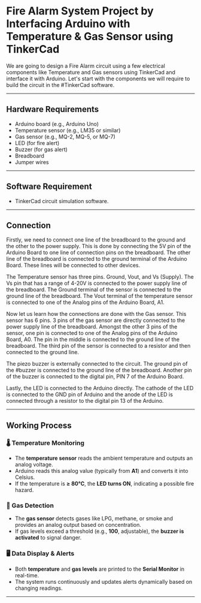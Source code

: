 # Fire Alarm System Project by Interfacing Arduino with Temperature & Gas Sensor using TinkerCad

 We are going to design a Fire Alarm circuit using a few electrical components like Temperature and  Gas sensors using TinkerCad and interface it with Arduino. Let's start with the components we will require to build the circuit in the #TinkerCad software.

---
## Hardware Requirements

- Arduino board (e.g., Arduino Uno)  
- Temperature sensor (e.g., LM35 or similar)  
- Gas sensor (e.g., MQ-2, MQ-5, or MQ-7)  
- LED (for fire alert)  
- Buzzer (for gas alert)  
- Breadboard  
- Jumper wires

---
## Software Requirement

- TinkerCad circuit simulation software.

---

## Connection 

Firstly, we need to connect one line of the breadboard to the ground and the other to the power supply. This is done by connecting the 5V pin of the Arduino Board to one line of connection pins on the breadboard. The other line of the breadboard is connected to the ground terminal of the Arduino Board. These lines will be connected to other devices. 


The Temperature sensor has three pins. Ground, Vout, and Vs (Supply). The Vs pin that has a range of 4-20V is connected to the power supply line of the breadboard. The Ground terminal of the sensor is connected to the ground line of the breadboard. The Vout terminal of the temperature sensor is connected to one of the Analog pins of the Arduino Board, A1.


Now let us learn how the connections are done with the Gas sensor. This sensor has 6 pins. 3 pins of the gas sensor are directly connected to the power supply line of the breadboard. Amongst the other 3 pins of the sensor, one pin is connected to one of the Analog pins of the Arduino Board, A0. The pin in the middle is connected to the ground line of the breadboard. The third pin of the sensor is connected to a resistor and then connected to the ground line. 


The piezo buzzer is externally connected to the circuit. The ground pin of the #buzzer is connected to the ground line of the breadboard. Another pin of the buzzer is connected to the digital pin, PIN 7 of the Arduino Board.


Lastly, the LED is connected to the Arduino directly. The cathode of the LED is connected to the GND pin of Arduino and the anode of the LED is connected through a resistor to the digital pin 13 of the Arduino.

---

## Working Process

### 🌡️ Temperature Monitoring
- The **temperature sensor** reads the ambient temperature and outputs an analog voltage.
- Arduino reads this analog value (typically from **A1**) and converts it into Celsius.
- If the temperature is **≥ 80°C**, the **LED turns ON**, indicating a possible fire hazard.

### 💨 Gas Detection
- The **gas sensor** detects gases like LPG, methane, or smoke and provides an analog output based on concentration.
- If gas levels exceed a threshold (e.g., **100**, adjustable), the **buzzer is activated** to signal danger.

### 🖥️ Data Display & Alerts
- Both **temperature** and **gas levels** are printed to the **Serial Monitor** in real-time.
- The system runs continuously and updates alerts dynamically based on changing readings.

---





  
